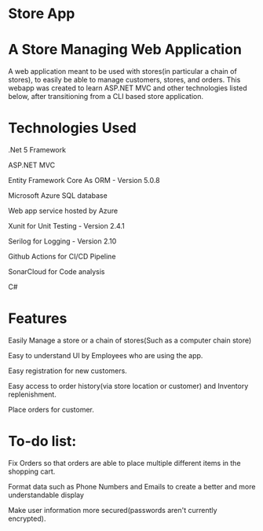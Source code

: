 # Store App

# A Store Managing Web Application
A web application meant to be used with stores(in particular a chain of stores), to easily be able to manage customers, stores, and orders.
This webapp was created to learn ASP.NET MVC and other technologies listed below, after transitioning from a CLI based store application. 

# Technologies Used
.Net 5 Framework

ASP.NET MVC

Entity Framework Core As ORM - Version 5.0.8

Microsoft Azure SQL database

Web app service hosted by Azure

Xunit for Unit Testing - Version 2.4.1

Serilog for Logging - Version 2.10

Github Actions for CI/CD Pipeline

SonarCloud for Code analysis

C#

# Features


Easily Manage a store or a chain of stores(Such as a computer chain store)

Easy to understand UI by Employees who are using the app. 

Easy registration for new customers.

Easy access to order history(via store location or customer) and Inventory replenishment.

Place orders for customer.

# To-do list:
Fix Orders so that orders are able to place multiple different items in the shopping cart.

Format data such as Phone Numbers and Emails to create a better and more understandable display

Make user information more secured(passwords aren't currently encrypted).
